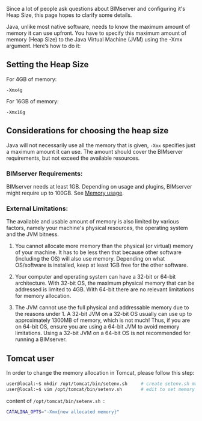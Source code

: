 Since a lot of people ask questions about BIMserver and configuring it's Heap Size, this page hopes to clarify some details.

Java, unlike most native software, needs to know the maximum amount of memory it can use upfront. You have to specify this maximum amount of memory (Heap Size) to the Java Virtual Machine (JVM) using the -Xmx argument. Here’s how to do it:

## Setting the Heap Size

For 4GB of memory:

```
-Xmx4g
```

For 16GB of memory:

```
-Xmx16g
```

## Considerations for choosing the heap size

Java will not necessarily use all the memory that is given, `-Xmx` specifies just a maximum amount it can use.
The amount should cover the BIMserver requirements, but not exceed the available resources.

### BIMserver Requirements:

BIMserver needs at least 1GB.
Depending on usage and plugins, BIMserver might require up to 100GB.
See [Memory usage](Memory-usage).


### External Limitations:

The available and usable amount of memory is also limited by various factors, namely your machine's physical resources, the operating system and the JVM bitness.

1. You cannot allocate more memory than the physical (or virtual) memory of your machine. It has to be less then that because other software (including the OS) will also use memory. Depending on what OS/software is installed, keep at least 1GB free for the other software.

2. Your computer and operating system can have a 32-bit or 64-bit architecture. With 32-bit OS, the maximum physical memory that can be addressed is limited to 4GB. With 64-bit there are no relevant limitations for memory allocation.

3. The JVM cannot use the full physical and addressable memory due to the reasons under 1. A 32-bit JVM on a 32-bit OS usually can use up to approximately 1300MB of memory, which is not much! Thus, if you are on 64-bit OS, ensure you are using a 64-bit JVM to avoid memory limitations. Using a 32-bit JVM on a 64-bit OS is not recommended for running a BIMserver.


## Tomcat user

In order to change the memory allocation in Tomcat, please follow this step:

```bash
user@local:~$ mkdir /opt/tomcat/bin/setenv.sh     # create setenv.sh manually
user@local:~$ vim /opt/tomcat/bin/setenv.sh       # edit to set memory
```
content of ``/opt/tomcat/bin/setenv.sh ``:

````bash
CATALINA_OPTS="-Xmx{new allocated memory}"
````
